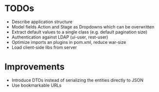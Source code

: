 TODOs
=====
* Describe application structure
* Model fields Action and Stage as Dropdowns which can be overwritten
* Extract default values to a single class (e.g. default pagination size)
* Authentication against LDAP (ui-user, rest-user)
* Optimize imports an plugins in pom.xml, reduce war-size
* Load client-side libs from server

Improvements
============
* Introduce DTOs instead of serializing the entities directly to JSON
* Use bookmarkable URLs


